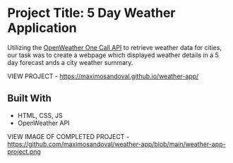 # Project Title: 5 Day Weather Application

Utilizing the [OpenWeather One Call API](https://openweathermap.org/api/one-call-api) to retrieve weather data for cities, our task was to create a webpage which displayed weather details in a 5 day forecast ands a city weather summary. 

VIEW PROJECT - https://maximosandoval.github.io/weather-app/

## Built With

  - HTML, CSS, JS
  - OpenWeather API

VIEW IMAGE OF COMPLETED PROJECT - https://github.com/maximosandoval/weather-app/blob/main/weather-app-project.png
